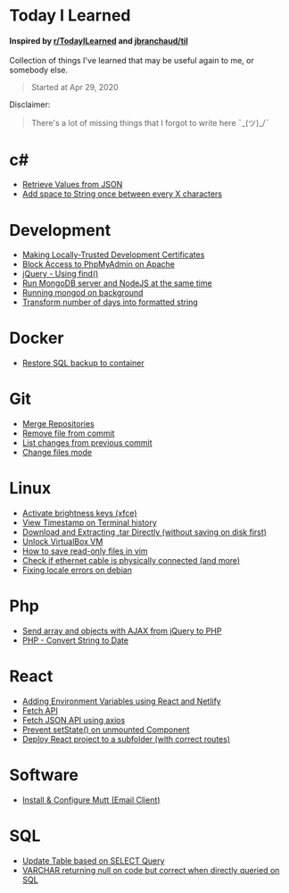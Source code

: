 # Today I Learned
#### Inspired by [r/TodayILearned](https://www.reddit.com/r/todayilearned/) and [jbranchaud/til](https://github.com/jbranchaud)
Collection of things I've learned that may be useful again to me, or somebody else.
> Started at Apr 29, 2020

Disclaimer:
> There's a lot of missing things that I forgot to write here ¯\_(ツ)_/¯

# c#
- [Retrieve Values from JSON](c#/retrieve-values-from-json.md)
- [Add space to String once between every X characters](c#/add-spaces-every-x-character.md)

# Development
- [Making Locally-Trusted Development Certificates](development/local-development-certificates.md)
- [Block Access to PhpMyAdmin on Apache](development/block-access-to-phpmyadmin-apache.md)
- [jQuery - Using find()](development/jquery-find.md)
- [Run MongoDB server and NodeJS at the same time](development/run-mongod-nodejs.md)
- [Running mongod on background](development/mongod-on-background.md)
- [Transform number of days into formatted string](development/transform-day-into-formatted-string.md)

# Docker
- [Restore SQL backup to container](docker/restore-sql-backup.md)

# Git
- [Merge Repositories](git/merge-two-repositories.md)
- [Remove file from commit](git/remove-file-from-commit.md)
- [List changes from previous commit](git/list-changes-previous-commit.md)
- [Change files mode](git/change-files-mode.md)

# Linux
- [Activate brightness keys (xfce)](linux/activate-brightness-keys-xfce.md)
- [View Timestamp on Terminal history](linux/timestamp-on-terminal-history.md)
- [Download and Extracting .tar Directly (without saving on disk first)](linux/download-and-extract-directly.md)
- [Unlock VirtualBox VM](linux/unlock-virtualbox-vm.md)
- [How to save read-only files in vim](linux/save-read-only-files-vim.md)
- [Check if ethernet cable is physically connected (and more)](linux/check-eht0-connected.md)
- [Fixing locale errors on debian](linux/fixing-locale-errors.md)

# Php
- [Send array and objects with AJAX from jQuery to PHP](php/json_stringify_decode_on_php.md)
- [PHP - Convert String to Date](php/php-string-to-date.md)


# React
- [Adding Environment Variables using React and Netlify](react/environment-variables-react-netlify.md)
- [Fetch API](react/fetch-api.md)
- [Fetch JSON API using axios](react/fetch-api-using-axios.md)
- [Prevent setState() on unmounted Component](react/prevent-setstate-unmounted-component.md)
- [Deploy React project to a subfolder (with correct routes)](react/deploy-react-subfolder.md)


# Software
- [Install & Configure Mutt (Email Client)](software/configure-mutt-email.md)

# SQL
- [Update Table based on SELECT Query](mysql/update-based-on-select.md)
- [VARCHAR returning null on code but correct when directly queried on SQL](sql/varchar-returning-null-on-select.md)
